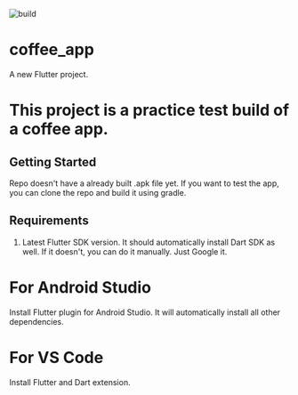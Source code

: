 ![build](https://github.com/yashimself/flutter_project/workflows/build/badge.svg)
# coffee_app

A new Flutter project.

# This project is a practice test build of a coffee app.

## Getting Started

Repo doesn't have a already built .apk file yet. If you want to test the app, you can clone the repo and build it using gradle.

## Requirements

1) Latest Flutter SDK version. It should automatically install Dart SDK as well. If it doesn't, you can do it manually. Just Google it.
# For Android Studio
Install Flutter plugin for Android Studio. It will automatically install all other dependencies.

# For VS Code
Install Flutter and Dart extension.

